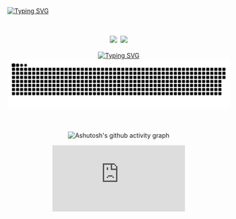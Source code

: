 <a href="https://git.io/typing-svg"><img src="https://readme-typing-svg.demolab.com?font=Fira+Code&weight=200&size=100&pause=1000&color=3986FF&center=true&vCenter=true&random=false&width=2000&height=100&lines=Hi+there!++%5C(%40%5E0%5E%40)%2F;console.log(%22Hello+world!%22)" alt="Typing SVG" /></a>
<br><br><br>
<div align="center">
  <img height="140px" src="https://github-readme-stats-git-masterrstaa-rickstaa.vercel.app/api?username=whateverzpy&hide_title=true&hide_border=true&show_icons=true&include_all_commits=true&line_height=21text_color=000&icon_color=000&bg_color=0,ea6161,ffc64d,fffc4d,52fa5a&theme=graywhite" />&nbsp;&nbsp;<img height="140px" src="https://github-readme-stats-git-masterrstaa-rickstaa.vercel.app/api/top-langs/?username=whateverzpy&hide_title=true&hide_border=true&langs_count=6&text_color=000&icon_color=fff&bg_color=0,52fa5a,4dfcff,c64dff&theme=graywhite" />
  <br><br>
  <a href="https://git.io/typing-svg"><img src="https://readme-typing-svg.demolab.com?font=Fira+Code&weight=200&size=50&pause=1000&color=3986FF&center=true&vCenter=true&random=false&width=2000&height=100&lines=Here+are+my+contributions..." alt="Typing SVG" /></a>
  <picture>
    <source media="(prefers-color-scheme: dark)" srcset="https://github.com/whateverzpy/whateverzpy/blob/output/github-snake-dark.svg" />
    <source media="(prefers-color-scheme: light)" srcset="https://github.com/whateverzpy/whateverzpy/blob/output/github-snake.svg" />
    <img alt="github-snake" src="https://github.com/whateverzpy/whateverzpy/blob/output/github-snake.svg" />
  </picture>
  <br><br><br><br>
  <picture>
    <source media="(prefers-color-scheme: dark)" 
          srcset="https://github-readme-activity-graph.vercel.app/graph?username=whateverzpy&theme=rogue" />
    <source media="(prefers-color-scheme: light)" 
          srcset="https://github-readme-activity-graph.vercel.app/graph?username=whateverzpy" />
    <!-- 默认图片 -->
    <img alt="Ashutosh's github activity graph" 
       src="https://github-readme-activity-graph.vercel.app/graph?username=whateverzpy&theme=rogue" 
       width="860px"/>
  </picture>
  <figure><embed src="https://wakatime.com/share/@9cab2c86-842c-47ce-a96e-058ec248b05e/e3d9153f-83ae-4ae7-8557-11a8362d8bdd.svg"></embed></figure>
</div>



<!--
**whateverzpy/whateverzpy** is a ✨ _special_ ✨ repository because its `README.md` (this file) appears on your GitHub profile.

Here are some ideas to get you started:

- 🔭 I’m currently working on ...
- 🌱 I’m currently learning ...
- 👯 I’m looking to collaborate on ...
- 🤔 I’m looking for help with ...
- 💬 Ask me about ...
- 📫 How to reach me: ...
- 😄 Pronouns: ...
- ⚡ Fun fact: ...
-->
